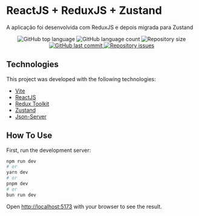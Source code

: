 # ReactJS + ReduxJS + Zustand

A aplicação foi desenvolvida com ReduxJS e depois migrada para Zustand

<p align="center">
  <img alt="GitHub top language" src="https://img.shields.io/github/languages/top/codi-andre/react-redux-zustand.svg">

  <img alt="GitHub language count" src="https://img.shields.io/github/languages/count/codi-andre/react-redux-zustand.svg">

  <img alt="Repository size" src="https://img.shields.io/github/repo-size/codi-andre/react-redux-zustand.svg">
  <a href="https://github.com/codi-andre/react-redux-zustand/commits/master">
    <img alt="GitHub last commit" src="https://img.shields.io/github/last-commit/codi-andre/react-redux-zustand.svg">
  </a>

  <a href="https://github.com/codi-andre/react-redux-zustand/issues">
    <img alt="Repository issues" src="https://img.shields.io/github/issues/codi-andre/react-redux-zustand.svg">
  </a>
</p>

## Technologies

This project was developed with the following technologies:

- [Vite](https://vitejs.dev/)
- [ReactJS](https://react.dev/)
- [Redux Toolkit](https://redux-toolkit.js.org/)
- [Zustand](https://github.com/pmndrs/zustand)
- [Json-Server](https://github.com/typicode/json-server)

## How To Use

First, run the development server:

```bash
npm run dev
# or
yarn dev
# or
pnpm dev
# or
bun run dev
```

Open [http://localhost:5173](http://localhost:5173) with your browser to see the result.
